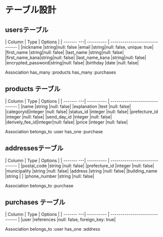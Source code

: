 # テーブル設計



## usersテーブル
| Column     | Type       | Options                        |
| ------- ---| ---------- | ------------------------------ |
|nickname       |string|null: false
|email          |string|null: false, unique: true|
|first_name     |string|null: false|
|last_name      |string|null: false|
|first_name_kana|string|null: false|
|last_name_kana |string|null: false|
|encrypted_password|string|null: false|
|birthday       |date  |null: false|

Association
has_many :products
has_many :purchases

## products テーブル
| Column     | Type       | Options                        |
| ------- ---| ---------- | ------------------------------ |
|name           |string    |null: false|
|explanation    |text      |null: false|
|categoryid|integer   |null: false|
|status_id      |integer   |null: false|
|prefecture_id  |integer   |null: false|
|send_day_id         |integer   |null: false|
|derively_fee_id|integer|null: false|
|price          |integer   |null: false|


Association
belongs_to :user
has_one :purchase





## addressesテーブル
| Column     | Type       | Options                        |
| ------- ---| ---------- | ------------------------------ |
|postal_code    |string    |null: false|
|prefecture_id  |integer   |null: false|
|municipality   |string    |null: false|
|address        |string    |null: false|
|building_name  |string    |   |
|phone_number   |string    |null: false|


Association
belongs_to :purchase


## purchases テーブル
| Column     | Type       | Options                        |
| ------- ---| ---------- | ------------------------------ |
|user   |references   |null: false, foreign_key: true|


Association
belongs_to :user
has_one :address


